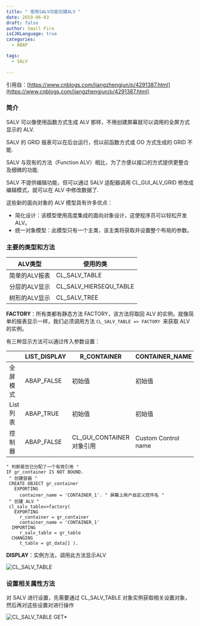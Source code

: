 ```yaml
---
title: " 使用SALV功能创建ALV "
date: 2019-06-03
draft: false
author: Small Fire
isCJKLanguage: true
categories: 
  - ABAP

tags: 
  - SALV
 
---
```


引用自：[https://www.cnblogs.com/jiangzhengjun/p/4291387.html](https://www.cnblogs.com/jiangzhengjun/p/4291387.html)

### 简介

SALV 可以像使用函数方式生成 ALV 那样，不用创建屏幕就可以调用的全屏方式显示的 ALV.

SALV 的 GRID 报表可以在后台运行，但以前函数方式或 OO 方式生成的 GRID 不能.

SALV 与现有的方法（Function ALV）相比，为了方便以接口的方式提供更整合及细微的功能.

SALV 不提供编辑功能，但可以通过 SALV 适配器调用 CL_GUI_ALV_GRID 修改成编辑模式，就可以在 ALV 中修改数据了.

这些新的面向对象的 ALV 模型具有许多优点：

- 简化设计：该模型使用高度集成的面向对象设计，这使程序员可以轻松开发 ALV。
- 统一对象模型：此模型只有一个主类，该主类将获取并设置整个布局的参数。

### 主要的类型和方法

| ALV类型       | 使用的类               |
| ------------- | ---------------------- |
| 简单的ALV报表 | CL_SALV_TABLE          |
| 分层的ALV显示 | CL_SALV_HIERSEQU_TABLE |
| 树形的ALV显示 | CL_SALV_TREE           |

**FACTORY**：所有类都有静态方法 FACTORY，该方法将取回 ALV 的实例。就像简单的报表显示一样，我们必须调用方法 `CL_SALV_TABLE => FACTORY `来获取 ALV 的实例。

 有三种显示方法可以通过传入参数设置：

|          | LIST_DISPLAY | R_CONTAINER               | CONTAINER_NAME      |
| -------- | ------------ | ------------------------- | ------------------- |
| 全屏模式 | ABAP_FALSE   | 初始值                    | 初始值              |
| List列表 | ABAP_TRUE    | 初始值                    | 初始值              |
| 控制器   | ABAP_FALSE   | CL_GUI_CONTAINER 对象引用 | Custom Control name |

```JS
" 判断是否已分配了一个有效引用 "
IF gr_container IS NOT BOUND.
 " 创建容器 "
 CREATE OBJECT gr_container
   EXPORTING
     container_name = 'CONTAINER_1'. " 屏幕上用户自定义控件名 "
 " 创建 ALV "
 cl_salv_table=>factory(
   EXPORTING
     r_container = gr_container
     container_name = 'CONTAINER_1'
  IMPORTING
     r_salv_table = gr_table
  CHANGING
     t_table = gt_data[] ).
```
**DISPLAY**：实例方法，调用此方法显示ALV

![CL_SALV_TABLE](/images/ABAP/SALV1.png)

### 设置相关属性方法

对 SALV 进行设置，先需要通过 CL_SALV_TABLE 对象实例获取相关设置对象，然后再对这些设置对进行操作

![CL_SALV_TABLE GET*](/images/ABAP/SALV2.png)